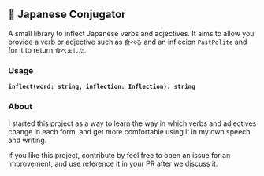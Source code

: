 ## 🔰 Japanese Conjugator

A small library to inflect Japanese verbs and adjectives. It aims to allow you provide a verb or adjective such as `食べる` and an inflecion `PastPolite` and for it to return `食べました`.

### Usage

**`inflect(word: string, inflection: Inflection): string`**

### About

I started this project as a way to learn the way in which verbs and adjectives change in each form, and get more comfortable using it in my own speech and writing.

If you like this project, contribute by feel free to open an issue for an improvement, and use reference it in your PR after we discuss it.

